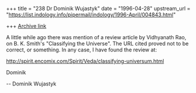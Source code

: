 +++
title = "238 Dr Dominik Wujastyk"
date = "1996-04-28"
upstream_url = "https://list.indology.info/pipermail/indology/1996-April/004843.html"

+++
[Archive link](https://list.indology.info/pipermail/indology/1996-April/004843.html)

A little while ago there was mention of a review article by Vidhyanath Rao, on B. K. 
Smith's "Classifying the Universe".  The URL cited proved not to be correct, or 
something.  In any case, I have found the review at:

  http://spirit.encomix.com/Spirit/Veda/classifying-universum.html

Dominik

--
Dominik Wujastyk







